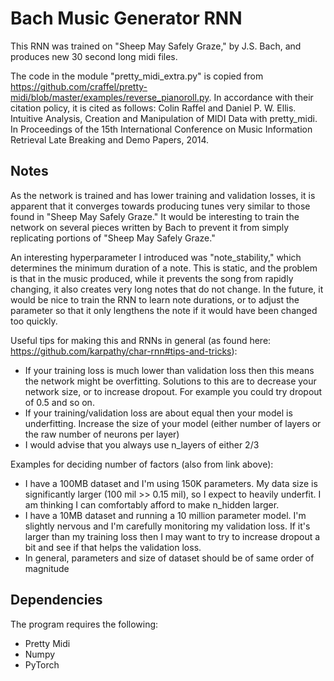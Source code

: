 # Bach Music Generator RNN
This RNN was trained on "Sheep May Safely Graze," by J.S. Bach, and produces new 30 second long midi files.

The code in the module "pretty_midi_extra.py" is copied from https://github.com/craffel/pretty-midi/blob/master/examples/reverse_pianoroll.py. In accordance with their citation policy, it is cited as follows: Colin Raffel and Daniel P. W. Ellis. Intuitive Analysis, Creation and Manipulation of MIDI Data with pretty_midi. In Proceedings of the 15th International Conference on Music Information Retrieval Late Breaking and Demo Papers, 2014.

## Notes
As the network is trained and has lower training and validation losses, it is apparent that it converges towards producing tunes very similar to those found in "Sheep May Safely Graze." It would be interesting to train the network on several pieces written by Bach to prevent it from simply replicating portions of "Sheep May Safely Graze."

An interesting hyperparameter I introduced was "note_stability," which determines the minimum duration of a note. This is static, and the problem is that in the music produced, while it prevents the song from rapidly changing, it also creates very long notes that do not change. In the future, it would be nice to train the RNN to learn note durations, or to adjust the parameter so that it only lengthens the note if it would have been changed too quickly. 

Useful tips for making this and RNNs in general (as found here: https://github.com/karpathy/char-rnn#tips-and-tricks):
* If your training loss is much lower than validation loss then this means the network might be overfitting. Solutions to this are to decrease your network size, or to increase dropout. For example you could try dropout of 0.5 and so on.
* If your training/validation loss are about equal then your model is underfitting. Increase the size of your model (either number of layers or the raw number of neurons per layer)
* I would advise that you always use n_layers of either 2/3

Examples for deciding number of factors (also from link above):
* I have a 100MB dataset and I'm using 150K parameters. My data size is significantly larger (100 mil >> 0.15 mil), so I expect to heavily underfit. I am thinking I can comfortably afford to make n_hidden larger.
* I have a 10MB dataset and running a 10 million parameter model. I'm slightly nervous and I'm carefully monitoring my validation loss. If it's larger than my training loss then I may want to try to increase dropout a bit and see if that helps the validation loss.
* In general, parameters and size of dataset should be of same order of magnitude 

## Dependencies
The program requires the following:
* Pretty Midi
* Numpy
* PyTorch
